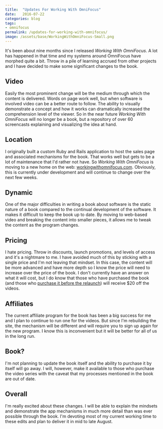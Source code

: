 ```yaml
---
title:  "Updates For Working With OmniFocus"
date:   2016-07-22
categories: blog
tags:
- omnifocus
permalink: /updates-for-working-with-omnifocus/
image: /assets/base/WorkingWithOmniFocus-Small.png
---
```

It's been about nine months since I released _Working With OmniFocus_. A lot has happened in that time and my systems around OmniFocus have morphed quite a bit. Throw in a pile of learning accrued from other projects and I have decided to make some significant changes to the book.
<!--more-->

## Video

Easily the most prominent change will be the medium through which the content is delivered. Words on page work well, but when software is involved video can be a better route to follow. The ability to visually demonstrate a concept and how it works can dramatically increased the comprehension level of the viewer. So in the near future _Working With OmniFocus_ will no longer be a book, but a repository of over 60 screencasts explaining and visualizing the idea at hand.

## Location

I originally built a custom Ruby and Rails application to host the sales page and associated mechanisms for the book. That works well but gets to be a lot of maintenance that I'd rather not have. So _Working With OmniFocus_ is moving to a new home on the web: [workingwithomnifocus.com](https://workingwithomnifocus.com). Obviously, this is currently under development and will continue to change over the next few weeks.

## Dynamic

One of the major difficulties in writing a book about software is the static nature of a book compared to the continual development of the software. It makes it difficult to keep the book up to date. By moving to web-based video and breaking the content into smaller pieces, it allows me to tweak the content as the program changes.

## Pricing

I hate pricing. Throw in discounts, launch promotions, and levels of access and it's a nightmare to me. I have avoided much of this by sticking with a single price and I'm not leaving that mindset. In this case, the content will be more advanced and have more depth so I know the price will need to increase over the price of the book. I don't currently have an answer on what it will cost, but I do know that those who have purchased the book (and those who [purchase it before the relaunch](https://tools.joebuhlig.com/working-with-omnifocus/)) will receive $20 off the videos.

## Affiliates

The current affiliate program for the book has been a big success for me and I plan to continue to run one for the videos. But since I'm rebuilding the site, the mechanism will be different and will require you to sign up again for the new program. I know this is inconvenient but it will be better for all of us in the long run.

## Book?

I'm not planning to update the book itself and the ability to purchase it by itself will go away. I will, however, make it available to those who purchase the video series with the caveat that my processes mentioned in the book are out of date.

## Overall

I'm really excited about these changes.  I will be able to explain the mindsets and demonstrate the app mechanisms in much more detail than was ever possible through the book. I'm devoting most of my current working time to these edits and plan to deliver it in mid to late August.
